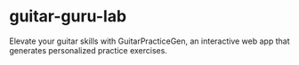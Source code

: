 # guitar-guru-lab
Elevate your guitar skills with GuitarPracticeGen, an interactive web app that generates personalized practice exercises.
